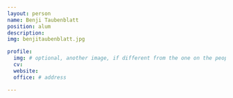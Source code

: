 ```yaml
---
layout: person
name: Benji Taubenblatt
position: alum
description:
img: benjitaubenblatt.jpg

profile:
  img: # optional, another image, if different from the one on the people page
  cv:
  website:
  office: # address

---
```

